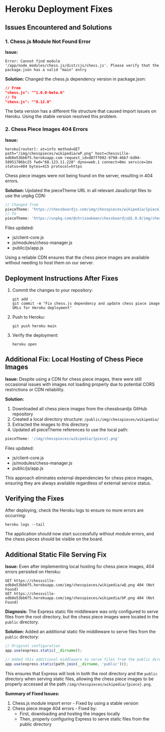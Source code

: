 # Heroku Deployment Fixes

## Issues Encountered and Solutions

### 1. Chess.js Module Not Found Error

**Issue:**
```
Error: Cannot find module '/app/node_modules/chess.js/dist/cjs/chess.js'. Please verify that the package.json has a valid "main" entry
```

**Solution:**
Changed the chess.js dependency version in package.json:
```json
// From
"chess.js": "^1.0.0-beta.6"
// To
"chess.js": "^0.12.0"
```

The beta version has a different file structure that caused import issues on Heroku. Using the stable version resolved this problem.

### 2. Chess Piece Images 404 Errors

**Issue:**
```
heroku[router]: at=info method=GET path="/img/chesspieces/wikipedia/wP.png" host=chessville-edb8e53bb6f5.herokuapp.com request_id=d07ff092-9798-4bb7-bd94-58951786bc25 fwd="68.123.11.228" dyno=web.1 connect=0ms service=1ms status=404 bytes=415 protocol=https
```

Chess piece images were not being found on the server, resulting in 404 errors.

**Solution:**
Updated the pieceTheme URL in all relevant JavaScript files to use the unpkg CDN:

```javascript
// Changed from
pieceTheme: 'https://chessboardjs.com/img/chesspieces/wikipedia/{piece}.png'
// To
pieceTheme: 'https://unpkg.com/@chrisoakman/chessboardjs@1.0.0/img/chesspieces/wikipedia/{piece}.png'
```

Files updated:
- js/client-core.js
- js/modules/chess-manager.js
- public/js/app.js

Using a reliable CDN ensures that the chess piece images are available without needing to host them on our server.

## Deployment Instructions After Fixes

1. Commit the changes to your repository:
   ```
   git add .
   git commit -m "Fix chess.js dependency and update chess piece image URLs for Heroku deployment"
   ```

2. Push to Heroku:
   ```
   git push heroku main
   ```

3. Verify the deployment:
   ```
   heroku open
   ```

## Additional Fix: Local Hosting of Chess Piece Images

**Issue:**
Despite using a CDN for chess piece images, there were still occasional issues with images not loading properly due to potential CORS restrictions or CDN reliability.

**Solution:**
1. Downloaded all chess piece images from the chessboardjs GitHub repository
2. Created a local directory structure: `/public/img/chesspieces/wikipedia/`
3. Extracted the images to this directory
4. Updated all pieceTheme references to use the local path:

```javascript
pieceTheme: '/img/chesspieces/wikipedia/{piece}.png'
```

Files updated:
- js/client-core.js
- js/modules/chess-manager.js
- public/js/app.js

This approach eliminates external dependencies for chess piece images, ensuring they are always available regardless of external service status.

## Verifying the Fixes

After deploying, check the Heroku logs to ensure no more errors are occurring:
```
heroku logs --tail
```

The application should now start successfully without module errors, and the chess pieces should be visible on the board. 

## Additional Static File Serving Fix

**Issue:**
Even after implementing local hosting for chess piece images, 404 errors persisted on Heroku:
```
GET https://chessville-edb8e53bb6f5.herokuapp.com/img/chesspieces/wikipedia/wQ.png 404 (Not Found)
GET https://chessville-edb8e53bb6f5.herokuapp.com/img/chesspieces/wikipedia/bP.png 404 (Not Found)
```

**Diagnosis:**
The Express static file middleware was only configured to serve files from the root directory, but the chess piece images were located in the `public` directory.

**Solution:**
Added an additional static file middleware to serve files from the `public` directory:

```javascript
// Original configuration
app.use(express.static(__dirname));

// Added this additional middleware to serve files from the public directory
app.use(express.static(path.join(__dirname, 'public')));
```

This ensures that Express will look in both the root directory and the `public` directory when serving static files, allowing the chess piece images to be properly accessed at the path `/img/chesspieces/wikipedia/{piece}.png`.

**Summary of Fixed Issues:**
1. Chess.js module import error - Fixed by using a stable version
2. Chess piece image 404 errors - Fixed by:
   - First, downloading and hosting the images locally
   - Then, properly configuring Express to serve static files from the public directory 